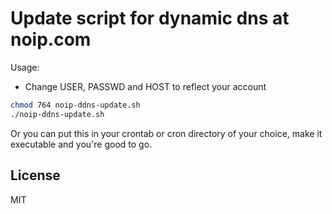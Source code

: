# Update script for dynamic dns at noip.com

Usage:
  * Change USER, PASSWD and HOST to reflect your account
```sh
chmod 764 noip-ddns-update.sh
./noip-ddns-update.sh
```

Or you can put this in your crontab or cron directory of your choice, make it executable and you're good to go.

## License

MIT
